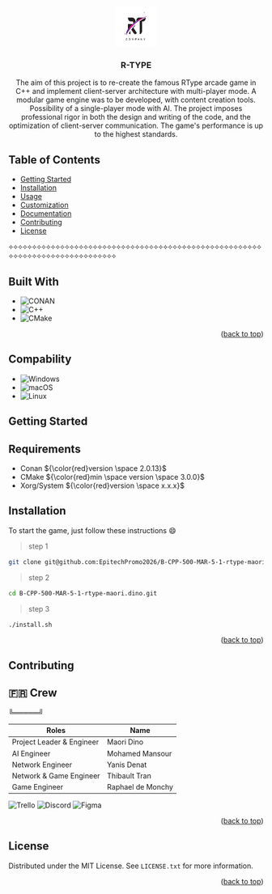 


<!-- PROJECT LOGO -->
<br />
<div align="center">
    <img src="rtypelogo.jpg" alt="Logo" width="80" height="80">
  </a>

  <h3 align="center">R-TYPE</h3>


The aim of this project is to re-create the famous RType arcade game in C++ and implement client-server architecture with multi-player mode. A modular game engine was to be developed, with content creation tools. Possibility of a single-player mode with AI. The project imposes professional rigor in both the design and writing of the code, and the optimization of client-server communication. The game's performance is up to the highest standards.
</div>


## Table of Contents

- [Getting Started](#gettingstarted)
- [Installation](#installation)
- [Usage](#usage)
- [Customization](#customization)
- [Documentation](#documentation)
- [Contributing](#contributing)
- [License](#license)


⟡⟡⟡⟡⟡⟡⟡⟡⟡⟡⟡⟡⟡⟡⟡⟡⟡⟡⟡⟡⟡⟡⟡⟡⟡⟡⟡⟡⟡⟡⟡⟡⟡⟡⟡⟡⟡⟡⟡⟡⟡⟡⟡⟡⟡⟡⟡⟡⟡⟡⟡⟡⟡⟡⟡⟡⟡⟡⟡⟡⟡⟡⟡⟡⟡⟡⟡⟡⟡⟡⟡⟡⟡⟡⟡⟡⟡


## Built With

* ![CONAN](https://img.shields.io/badge/Conan-6699CB.svg?style=for-the-badge&logo=Conan&logoColor=white)
* ![C++](https://img.shields.io/badge/c++-%2300599C.svg?style=for-the-badge&logo=c%2B%2B&logoColor=white)
* ![CMake](https://img.shields.io/badge/CMake-%23008FBA.svg?style=for-the-badge&logo=cmake&logoColor=white)

<p align="right">(<a href="#R-TYPE">back to top</a>)</p>

 
 ## Compability

* ![Windows](https://img.shields.io/badge/Windows-0078D6?style=for-the-badge&logo=windows&logoColor=white)
* ![macOS](https://img.shields.io/badge/mac%20os-000000?style=for-the-badge&logo=macos&logoColor=F0F0F0)
* ![Linux](https://img.shields.io/badge/Linux-FCC624?style=for-the-badge&logo=linux&logoColor=black)


## Getting Started

## Requirements

* Conan ${\color{red}version \space 2.0.13}$
* CMake ${\color{red}min \space version \space 3.0.0}$
* Xorg/System ${\color{red}version \space x.x.x}$



## Installation

To start the game, just follow these instructions :smile:

> step 1
```sh
git clone git@github.com:EpitechPromo2026/B-CPP-500-MAR-5-1-rtype-maori.dino.git
```

> step 2
```sh
cd B-CPP-500-MAR-5-1-rtype-maori.dino.git
```

> step 3
```sh
./install.sh
```

<p align="right">(<a href="#R-TYPE">back to top</a>)</p>

## Contributing


<!-- TEAM -->


## 🇫🇷 Crew
╚═════╝

| Roles | Name |
| ------ | ------ |
| Project Leader & Engineer  | Maori Dino |
| AI Engineer |  Mohamed Mansour |
| Network Engineer | Yanis Denat |
| Network & Game Engineer | Thibault Tran |
| Game Engineer | Raphael de Monchy |

![Trello](https://img.shields.io/badge/Trello-%23026AA7.svg?style=for-the-badge&logo=Trello&logoColor=white) ![Discord](https://img.shields.io/badge/Discord-%235865F2.svg?style=for-the-badge&logo=discord&logoColor=white) ![Figma](https://img.shields.io/badge/figma-%23F24E1E.svg?style=for-the-badge&logo=figma&logoColor=white)
<p align="right">(<a href="#R-TYPE">back to top</a>)</p>



<!-- LICENSE -->
## License

Distributed under the MIT License. See `LICENSE.txt` for more information.

<p align="right">(<a href="#R-TYPE">back to top</a>)</p>





